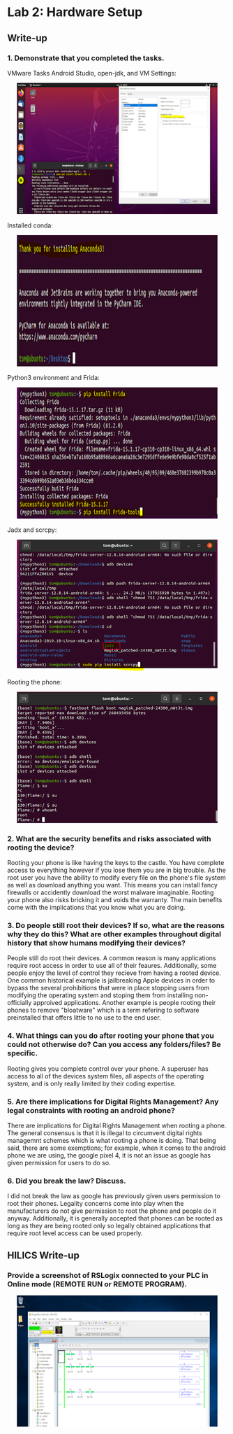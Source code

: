 # Lab 2: Hardware Setup


## Write-up
### 1.	Demonstrate that you completed the tasks.
VMware Tasks Android Studio, open-jdk, and VM Settings:
<p align="center">
  <img width="460" height="300" src="./images/vm.png">
</p>
Installed conda:
<p align="center">
  <img width="460" height="300" src="./images/2.png">
</p>
Python3 environment and Frida:
<p align="center">
  <img width="460" height="300" src="./images/3.png">
</p>
Jadx and scrcpy:
<p align="center">
  <img width="460" height="300" src="./images/4.png">
</p>
Rooting the phone:
<p align="center">
  <img width="460" height="300" src="./images/5.png">
</p>

### 2.	What are the security benefits and risks associated with rooting the device?
Rooting your phone is like having the keys to the castle. You have complete access to everything however if you lose them you are in big trouble. As the root user you have the ability to modify every file on the phone's file system as well as download anything you want. This means you can install fancy firewalls or accidently download the worst malware imaginable. Rooting your phone also risks bricking it and voids the warranty. The main benefits come with the implications that you know what you are doing.
### 3.	Do people still root their devices? If so, what are the reasons why they do this? What are other examples throughout digital history that show humans modifying their devices?
People still do root their devices. A common reason is many applications require root access in order to use all of their feaures. Additionally, some people enjoy the level of control they recieve from having a rooted device. One common historical example is jailbreaking Apple devices in order to bypass the several prohibitions that were in place stopping users from modifying the operating system and stoping them from installing non-officially approived applications. Another example is people rooting their phones to remove "bloatware" which is a term refering to software preinstalled that offers little to no use to the end user.
### 4.	What things can you do after rooting your phone that you could not otherwise do? Can you access any folders/files? Be specific. 
Rooting gives you complete control over your phone. A superuser has access to all of the devices system files, all aspects of the operating system, and is only really limited by their coding expertise. 
### 5.	Are there implications for Digital Rights Management? Any legal constraints with rooting an android phone?
There are implications for Digital Rights Management when rooting a phone. The general consensus is that it is illegal to circumvent digital rights managemnt schemes which is what rooting a phone is doing. That being said, there are some exemptions; for example, when it comes to the android phone we are using, the google pixel 4, it is not an issue as google has given permission for users to do so.  
### 6.	Did you break the law? Discuss.
I did not break the law as google has previously given users permission to root their phones. Legality concerns come into play when the manufacturers do not give permission to root the phone and people do it anyway. Additionally, it is generally accepted that phones can be rooted as long as they are being rooted only so legally obtained applications that require root level access can be used properly.  

## HILICS Write-up

### Provide a screenshot of RSLogix connected to your PLC in Online mode (REMOTE RUN or REMOTE PROGRAM).

<p align="center">
  <img width="460" height="300" src="./images/6.png">
</p>

